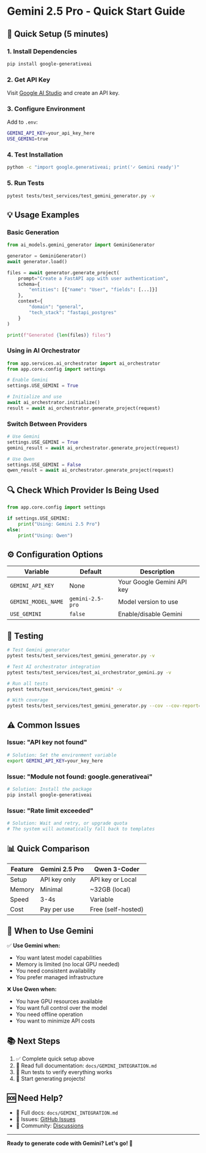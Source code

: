 # Gemini 2.5 Pro - Quick Start Guide

## 🚀 Quick Setup (5 minutes)

### 1. Install Dependencies

```bash
pip install google-generativeai
```

### 2. Get API Key

Visit [Google AI Studio](https://makersuite.google.com/app/apikey) and create an API key.

### 3. Configure Environment

Add to `.env`:

```bash
GEMINI_API_KEY=your_api_key_here
USE_GEMINI=true
```

### 4. Test Installation

```bash
python -c "import google.generativeai; print('✓ Gemini ready')"
```

### 5. Run Tests

```bash
pytest tests/test_services/test_gemini_generator.py -v
```

## 💡 Usage Examples

### Basic Generation

```python
from ai_models.gemini_generator import GeminiGenerator

generator = GeminiGenerator()
await generator.load()

files = await generator.generate_project(
    prompt="Create a FastAPI app with user authentication",
    schema={
        "entities": [{"name": "User", "fields": [...]}]
    },
    context={
        "domain": "general",
        "tech_stack": "fastapi_postgres"
    }
)

print(f"Generated {len(files)} files")
```

### Using in AI Orchestrator

```python
from app.services.ai_orchestrator import ai_orchestrator
from app.core.config import settings

# Enable Gemini
settings.USE_GEMINI = True

# Initialize and use
await ai_orchestrator.initialize()
result = await ai_orchestrator.generate_project(request)
```

### Switch Between Providers

```python
# Use Gemini
settings.USE_GEMINI = True
gemini_result = await ai_orchestrator.generate_project(request)

# Use Qwen
settings.USE_GEMINI = False
qwen_result = await ai_orchestrator.generate_project(request)
```

## 🔍 Check Which Provider Is Being Used

```python
from app.core.config import settings

if settings.USE_GEMINI:
    print("Using: Gemini 2.5 Pro")
else:
    print("Using: Qwen")
```

## ⚙️ Configuration Options

| Variable | Default | Description |
|----------|---------|-------------|
| `GEMINI_API_KEY` | None | Your Google Gemini API key |
| `GEMINI_MODEL_NAME` | `gemini-2.5-pro` | Model version to use |
| `USE_GEMINI` | `false` | Enable/disable Gemini |

## 🧪 Testing

```bash
# Test Gemini generator
pytest tests/test_services/test_gemini_generator.py -v

# Test AI orchestrator integration
pytest tests/test_services/test_ai_orchestrator_gemini.py -v

# Run all tests
pytest tests/test_services/test_gemini* -v

# With coverage
pytest tests/test_services/test_gemini_generator.py --cov --cov-report=html
```

## ⚠️ Common Issues

### Issue: "API key not found"
```bash
# Solution: Set the environment variable
export GEMINI_API_KEY=your_key_here
```

### Issue: "Module not found: google.generativeai"
```bash
# Solution: Install the package
pip install google-generativeai
```

### Issue: "Rate limit exceeded"
```bash
# Solution: Wait and retry, or upgrade quota
# The system will automatically fall back to templates
```

## 📊 Quick Comparison

| Feature | Gemini 2.5 Pro | Qwen 3-Coder |
|---------|---------------|--------------|
| Setup | API key only | API key or Local |
| Memory | Minimal | ~32GB (local) |
| Speed | 3-4s | Variable |
| Cost | Pay per use | Free (self-hosted) |

## 🎯 When to Use Gemini

✅ **Use Gemini when:**
- You want latest model capabilities
- Memory is limited (no local GPU needed)
- You need consistent availability
- You prefer managed infrastructure

❌ **Use Qwen when:**
- You have GPU resources available
- You want full control over the model
- You need offline operation
- You want to minimize API costs

## 📚 Next Steps

1. ✅ Complete quick setup above
2. 📖 Read full documentation: `docs/GEMINI_INTEGRATION.md`
3. 🧪 Run tests to verify everything works
4. 🚀 Start generating projects!

## 🆘 Need Help?

- 📖 Full docs: `docs/GEMINI_INTEGRATION.md`
- 🐛 Issues: [GitHub Issues](https://github.com/SamuelOshin/codebegen_be/issues)
- 💬 Community: [Discussions](https://github.com/SamuelOshin/codebegen_be/discussions)

---

**Ready to generate code with Gemini? Let's go! 🚀**
